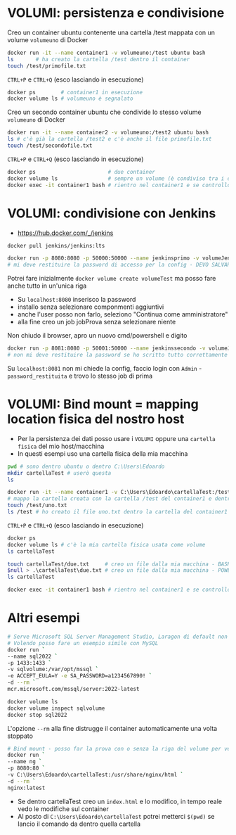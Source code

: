 # VOLUMI: persistenza e condivisione
Creo un container ubuntu contenente una cartella /test mappata con un volume `volumeuno` di Docker
```bash
docker run -it --name container1 -v volumeuno:/test ubuntu bash
ls       # ha creato la cartella /test dentro il container
touch /test/primofile.txt
```
`CTRL+P` e `CTRL+Q` (esco lasciando in esecuzione)
```bash
docker ps        # container1 in esecuzione
docker volume ls # volumeuno è segnalato
```

Creo un secondo container ubuntu che condivide lo stesso volume `volumeuno` di Docker
```bash
docker run -it --name container2 -v volumeuno:/test2 ubuntu bash
ls # c'è già la cartella /test2 e c'è anche il file primofile.txt
touch /test/secondofile.txt
```
`CTRL+P` e `CTRL+Q` (esco lasciando in esecuzione)

```bash
docker ps                       # due container
docker volume ls                # sempre un volume (è condiviso tra i due container)
docker exec -it container1 bash # rientro nel container1 e se controllo, in /test ci son 2 file
```


# VOLUMI: condivisione con Jenkins
- https://hub.docker.com/_/jenkins
```bash
docker pull jenkins/jenkins:lts

docker run -p 8080:8080 -p 50000:50000 --name jenkinsprimo -v volumeJenkins:/var/jenkins_home jenkins/jenkins:lts
# mi deve restituire la password di accesso per la config - DEVO SALVARMELA - f772b6836f15487d9f3c27e7089e14cc
```
Potrei fare inizialmente `docker volume create volumeTest` ma posso fare anche tutto in un'unica riga

- Su `localhost:8080` inserisco la password
- installo senza selezionare componmenti aggiuntivi
- anche l'user posso non farlo, seleziono "Continua come amministratore"
- alla fine creo un job jobProva senza selezionare niente

Non chiudo il browser, apro un nuovo cmd/powershell e digito
```bash
docker run -p 8081:8080 -p 50001:50000 --name jenkinssecondo -v volumeJenkins:/var/jenkins_home jenkins/jenkins:lts
# non mi deve restituire la password se ho scritto tutto correttamente perchè è lo stesso Jenkins, stessa password quindi
```
Su `localhost:8081` non mi chiede la config, faccio login con `Admin` - `password_restituita` e trovo lo stesso job di prima


# VOLUMI: Bind mount = mapping location fisica del nostro host
- Per la persistenza dei dati posso usare i `VOLUMI` oppure una `cartella fisica` del mio host/macchina
- In questi esempi uso una cartella fisica della mia macchina
```bash
pwd # sono dentro ubuntu o dentro C:\Users\Edoardo
mkdir cartellaTest # userò questa
ls

docker run -it --name container1 -v C:\Users\Edoardo\cartellaTest:/test ubuntu bash
# mappo la cartella creata con la cartella /test del container1 e dentro di esso faccio:
touch /test/uno.txt
ls /test # ho creato il file uno.txt dentro la cartella del container1
```
`CTRL+P` e `CTRL+Q` (esco lasciando in esecuzione)

```bash
docker ps
docker volume ls # c'è la mia cartella fisica usata come volume
ls cartellaTest

touch cartellaTest/due.txt     # creo un file dalla mia macchina - BASH
$null > .\cartellaTest\due.txt # creo un file dalla mia macchina - POWERSHELL
ls cartellaTest

docker exec -it container1 bash # rientro nel container1 e se controllo, in /test ci son 2 file
```


# Altri esempi
```bash
# Serve Microsoft SQL Server Management Studio, Laragon di default non ce l'ha
# Volendo posso fare un esempio simile con MySQL
docker run `
--name sql2022 `
-p 1433:1433 `
-v sqlvolume:/var/opt/mssql `
-e ACCEPT_EULA=Y -e SA_PASSWORD=a1234567890! `
-d --rm `
mcr.microsoft.com/mssql/server:2022-latest

docker volume ls
docker volume inspect sqlvolume
docker stop sql2022
```
L'opzione `--rm` alla fine distrugge il container automaticamente una volta stoppato

```bash
# Bind mount - posso far la prova con o senza la riga del volume per vedere cosa cambia
docker run `
--name ng `
-p 8080:80 `
-v C:\Users\Edoardo\cartellaTest:/usr/share/nginx/html `
-d --rm `
nginx:latest
```
- Se dentro cartellaTest creo un `index.html` e lo modifico, in tempo reale vedo le modifiche sul container
- Al posto di `C:\Users\Edoardo\cartellaTest` potrei metterci `$(pwd)` se lancio il comando da dentro quella cartella

